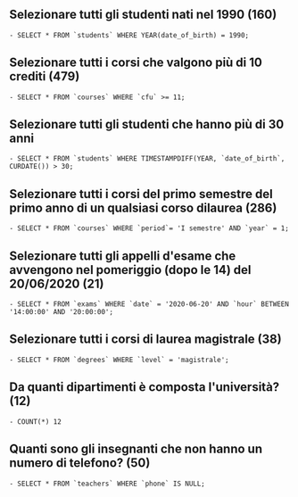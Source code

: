 ## Selezionare tutti gli studenti nati nel 1990 (160)
    - SELECT * FROM `students` WHERE YEAR(date_of_birth) = 1990; 

## Selezionare tutti i corsi che valgono più di 10 crediti (479)
    - SELECT * FROM `courses` WHERE `cfu` >= 11; 

## Selezionare tutti gli studenti che hanno più di 30 anni
    - SELECT * FROM `students` WHERE TIMESTAMPDIFF(YEAR, `date_of_birth`, CURDATE()) > 30; 

## Selezionare tutti i corsi del primo semestre del primo anno di un qualsiasi corso dilaurea (286)
    - SELECT * FROM `courses` WHERE `period`= 'I semestre' AND `year` = 1; 

## Selezionare tutti gli appelli d'esame che avvengono nel pomeriggio (dopo le 14) del 20/06/2020 (21)
    - SELECT * FROM `exams` WHERE `date` = '2020-06-20' AND `hour` BETWEEN '14:00:00' AND '20:00:00'; 

## Selezionare tutti i corsi di laurea magistrale (38)
    - SELECT * FROM `degrees` WHERE `level` = 'magistrale'; 

## Da quanti dipartimenti è composta l'università? (12)
    - COUNT(*) 12

## Quanti sono gli insegnanti che non hanno un numero di telefono? (50)
    - SELECT * FROM `teachers` WHERE `phone` IS NULL; 